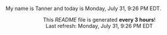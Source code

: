 My name is Tanner and today is Monday, July 31, 9:26 PM EDT.

<p align="center">This <i>README</i> file is generated <b>every 3 hours</b>!</br>Last refresh: Monday, July 31, 9:26 PM EDT<br /></p>
